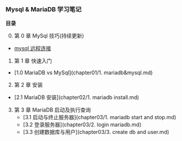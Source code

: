 ### Mysql & MariaDB 学习笔记

**目录**

0. 第 0 章 MySql 技巧(持续更新)
+ [mysql 远程连接](chapter00/1.md)
1. 第 1 章 快速入门
+ [1.0 MariaDB vs MySql](chapter01/1. mariadb&mysql.md)
2. 第 2 章 安装
+ [2.1 MariaDB 安装](chapter02/1. mariadb install.md)
3. 第 3 章 MariaDB 启动及执行查询
    + [3.1 启动与终止服务器](chapter03/1. mariadb start and stop.md)
    + [3.2 登录服务器](chapter03/2. login mariadb.md)
    + [3.3 创建数据库与用户](chapter03/3. create db and user.md)

